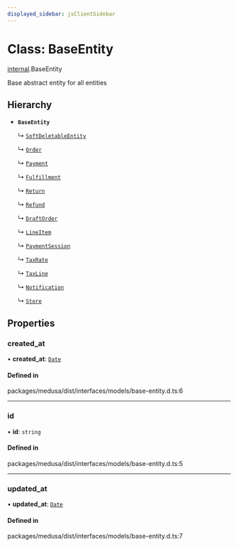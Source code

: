 ```yaml
---
displayed_sidebar: jsClientSidebar
---
```


# Class: BaseEntity

[internal](../modules/internal.md).BaseEntity

Base abstract entity for all entities

## Hierarchy

- **`BaseEntity`**

  ↳ [`SoftDeletableEntity`](internal.SoftDeletableEntity.md)

  ↳ [`Order`](internal.Order.md)

  ↳ [`Payment`](internal.Payment.md)

  ↳ [`Fulfillment`](internal.Fulfillment.md)

  ↳ [`Return`](internal.Return.md)

  ↳ [`Refund`](internal.Refund.md)

  ↳ [`DraftOrder`](internal.DraftOrder.md)

  ↳ [`LineItem`](internal.LineItem.md)

  ↳ [`PaymentSession`](internal.PaymentSession.md)

  ↳ [`TaxRate`](internal.TaxRate.md)

  ↳ [`TaxLine`](internal.TaxLine.md)

  ↳ [`Notification`](internal.Notification.md)

  ↳ [`Store`](internal.Store.md)

## Properties

### created\_at

• **created\_at**: [`Date`](../modules/internal.md#date)

#### Defined in

packages/medusa/dist/interfaces/models/base-entity.d.ts:6

___

### id

• **id**: `string`

#### Defined in

packages/medusa/dist/interfaces/models/base-entity.d.ts:5

___

### updated\_at

• **updated\_at**: [`Date`](../modules/internal.md#date)

#### Defined in

packages/medusa/dist/interfaces/models/base-entity.d.ts:7
